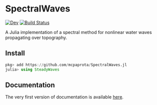 # SpectralWaves

[![Dev](https://img.shields.io/badge/docs-dev-blue.svg)](https://mcpaprota.github.io/SpectralWaves.jl/dev/)
[![Build Status](https://github.com/mcpaprota/SpectralWaves.jl/actions/workflows/CI.yml/badge.svg?branch=main)](https://github.com/mcpaprota/SpectralWaves.jl/actions/workflows/CI.yml?query=branch%3Amain)

A Julia implementation of a spectral method for nonlinear water waves propagating over topography.

## Install

```julia
pkg> add https://github.com/mcpaprota/SpectralWaves.jl
julia> using SteadyWaves
```

## Documentation

The very first version of documentation is available [here](https://mcpaprota.github.io/SpectralWaves.jl/dev/).
